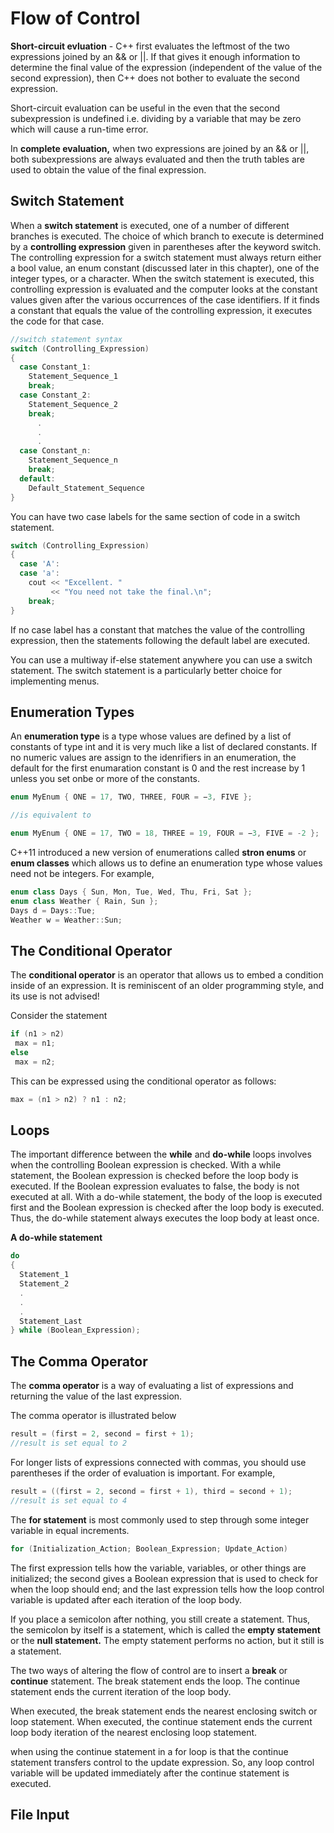 # Flow of Control
**Short-circuit evluation** - C++ first evaluates the leftmost of the two expressions joined by an && or ||. If that gives it enough information to determine the final value of the expression (independent of the value of the second expression), then C++ does not bother to evaluate the second expression.

Short-circuit evaluation can be useful in the even that the second subexpression is undefined i.e. dividing by a variable that may be zero which will cause a run-time error.

In **complete evaluation,** when two expressions are joined by an && or ||, both subexpressions are always evaluated and then the truth tables are used to obtain the value of the final expression.

## Switch Statement
When a **switch statement** is executed, one of a number of different branches is executed. The choice of which branch to execute is determined by a **controlling expression** given in parentheses after the keyword switch. The controlling expression for a switch statement must always return either a bool value, an enum constant (discussed later in this chapter), one of the integer types, or a character. When the switch statement is executed, this controlling expression is evaluated and the computer looks at the constant values given after the various occurrences of the case identifiers. If it finds a constant that equals the value of the controlling expression, it executes the code for that case.

```cpp
//switch statement syntax
switch (Controlling_Expression)
{
  case Constant_1:
    Statement_Sequence_1
    break;
  case Constant_2:
    Statement_Sequence_2
    break;
      .
      .
      .
  case Constant_n:
    Statement_Sequence_n
    break;
  default:
    Default_Statement_Sequence
}
```

You can have two case labels for the same section of code in a switch statement.
```cpp
switch (Controlling_Expression)
{
  case 'A':
  case 'a':
    cout << "Excellent. "
         << "You need not take the final.\n";
    break;
}
```

If no case label has a constant that matches the value of the controlling expression, then the statements following the default label are executed.

You can use a multiway if-else statement anywhere you can use a switch statement. The switch statement is a particularly better choice for implementing menus.

## Enumeration Types

An **enumeration type** is a type whose values are defined by a list of constants of type int and it is very much like a list of declared constants. If no numeric values are assign to the idenrifiers in an enumeration, the default for the first enumaration constant is 0 and the rest increase by 1 unless you set onbe or more of the constants.
```cpp
enum MyEnum { ONE = 17, TWO, THREE, FOUR = −3, FIVE };

//is equivalent to

enum MyEnum { ONE = 17, TWO = 18, THREE = 19, FOUR = −3, FIVE = -2 };
```

C++11 introduced a new version of enumerations called **stron enums** or **enum classes** which allows us to define an enumeration type whose values need not be integers. For example,
```cpp
enum class Days { Sun, Mon, Tue, Wed, Thu, Fri, Sat };
enum class Weather { Rain, Sun };
Days d = Days::Tue;
Weather w = Weather::Sun;
```

## The Conditional Operator
The **conditional operator** is an operator that allows us to embed a condition inside of an expression. It is reminiscent of an older programming style, and its use is not advised!

Consider the statement
```cpp
if (n1 > n2)
 max = n1;
else
 max = n2;
```
This can be expressed using the conditional operator as follows:
```cpp
max = (n1 > n2) ? n1 : n2;
```

## Loops
The important difference between the **while** and **do-while** loops involves when the controlling Boolean expression is checked. With a while statement, the Boolean expression is checked before the loop body is executed. If the Boolean expression evaluates to false, the body is not executed at all. With a do-while statement, the body of the loop is executed first and the Boolean expression is checked after the loop body is executed. Thus, the do-while statement always executes the loop body at least once.

**A do-while statement**
```cpp
do
{
  Statement_1
  Statement_2
  .
  .
  .
  Statement_Last
} while (Boolean_Expression);
```

## The Comma Operator
The **comma operator** is a way of evaluating a list of expressions and returning the value of the last expression.

The comma operator is illustrated below
```cpp
result = (first = 2, second = first + 1);
//result is set equal to 2
```

For longer lists of expressions connected with commas, you should use parentheses if the order of evaluation is important.
For example,
```cpp
result = ((first = 2, second = first + 1), third = second + 1);
//result is set equal to 4
```

The **for statement** is most commonly used to step through some integer variable in equal increments.

```cpp
for (Initialization_Action; Boolean_Expression; Update_Action)
```
The first expression tells how the variable, variables, or other things are initialized; the second gives a Boolean expression that is used to check for when the loop should end; and the last expression tells how the loop control variable is updated after each iteration of the loop body.

If you place a semicolon after nothing, you still create a statement. Thus, the semicolon by itself is a statement, which is called the **empty statement** or the **null statement.** The empty statement performs no action, but it still is a statement.

The two ways of altering the flow of control are to insert a **break** or **continue** statement. The break statement ends the loop. The continue statement ends the current iteration of the loop body.

When executed, the break statement ends the nearest enclosing switch or loop statement. When executed, the continue statement ends the current loop body iteration of the nearest enclosing loop statement.

when using the continue statement in a for loop is that the continue statement transfers control to the update expression. So, any loop control variable will be updated immediately after the continue statement is executed.

## File Input


